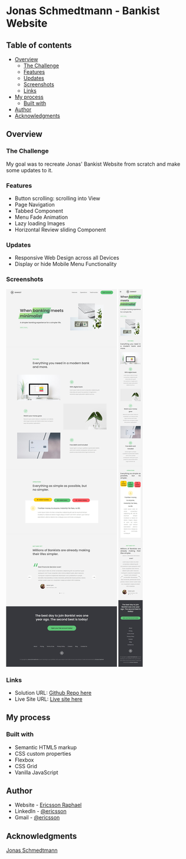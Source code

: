 # Jonas Schmedtmann - Bankist Website

## Table of contents

- [Overview](#overview)
  - [The Challenge](#the-challenge)
  - [Features](#features)
  - [Updates](#updates)
  - [Screenshots](#screenshots)
  - [Links](#links)
- [My process](#my-process)
  - [Built with](#built-with)
- [Author](#author)
- [Acknowledgments](#acknowledgments)

## Overview

### The Challenge

My goal was to recreate Jonas' Bankist Website from scratch and make some updates to it.

### Features

- Button scrolling: scrolling into View
- Page Navigation
- Tabbed Component
- Menu Fade Animation
- Lazy loading Images
- Horizontal Review sliding Component

### Updates

- Responsive Web Design across all Devices
- Display or hide Mobile Menu Functionality

### Screenshots

![screenshot1](./screenshots/Screenshot1.jpeg)
![screenshot2](./screenshots/Screenshot2.jpeg)

### Links

- Solution URL: [Github Repo here](https://github.com/gitEricsson/Bankist-Website)
- Live Site URL: [Live site here](https://ericsson-bankist-website.netlify.app/)

## My process

### Built with

- Semantic HTML5 markup
- CSS custom properties
- Flexbox
- CSS Grid
- Vanilla JavaScript

## Author

- Website - [Ericsson Raphael](https://github.com/gitEricsson)
- LinkedIn - [@ericsson](www.linkedin.com/in/ericssonraphael)
- Gmail - [@ericsson](ericssonraphael@gmail.com)

## Acknowledgments

[Jonas Schmedtmann](https://github.com/jonasschmedtmann)

